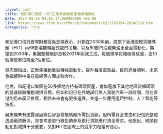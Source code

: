 ```yaml
---
layout: post
title: 和記港口信託：HIT正聚焦推動重型機械電動化
date: 2024-08-16 09:05:17.000000000 +08:00
link: https://news.rthk.hk/rthk/ch/component/k2/1766394-20240816.htm
categories: rthk
---
```


和記港口信託首席財務官吳志傑表示，計劃在2030年前，將旗下香港國際貨櫃碼頭（HIT）內68部混能輪胎式龍門吊機，以及60部汽油或柴油車全面電動化，期望到2030年，集團整體碳排放較2021年削減三成，每個標準貨櫃碳排放量，由10個排放單位降至7個單位。

吳志傑指出，正聚焦推動重型機械電動化，提升每度電效益，目前進展順利，未來會繼續與中電在電網等方面加強合作。

他說，和記港口集團在50多個地方持有碼頭資產，會借鑑旗下其他地區貨櫃碼頭的營運經驗推動減排目標，例如和記已在外地試行無人駕駛汽車一段時間，但在香港則仍未廣泛推廣，相信未來會有更多進展，並進一步應用遙距控制、人工智能等技術。

吳志傑未有透露發展綠色智慧貨櫃碼頭所需投資額，但所需資金會由和記信託整體透過融資解決，亦會考慮發行綠色債券及銀行貸款應付資金需求。他指出，碼頭自動化對減排十分重要，又對HIT在國際上的競爭力相當有信心。
